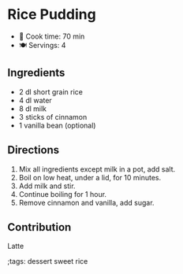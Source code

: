 # Rice Pudding

- 🍳 Cook time: 70 min
- 🍽️ Servings: 4

## Ingredients

- 2 dl short grain rice
- 4 dl water
- 8 dl milk
- 3 sticks of cinnamon
- 1 vanilla bean (optional)

## Directions

1. Mix all ingredients except milk in a pot, add salt.
2. Boil on low heat, under a lid, for 10 minutes.
3. Add milk and stir.
4. Continue boiling for 1 hour.
5. Remove cinnamon and vanilla, add sugar.

## Contribution

Latte

;tags: dessert sweet rice 
